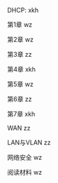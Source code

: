 DHCP: xkh

第1章 wz

第2章 wz

第3章 zz

第4章 xkh

第5章 wz

第6章 zz

第7章 xkh

WAN zz

LAN与VLAN zz

网络安全 wz

阅读材料 wz

